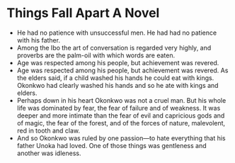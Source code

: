 # Things Fall Apart A Novel
- He had no patience with unsuccessful men. He had had no patience with his father.
- Among the Ibo the art of conversation is regarded very highly, and proverbs are the palm-oil with which words are eaten.
- Age was respected among his people, but achievement was revered.
- Age was respected among his people, but achievement was revered. As the elders said, if a child washed his hands he could eat with kings. Okonkwo had clearly washed his hands and so he ate with kings and elders.
- Perhaps down in his heart Okonkwo was not a cruel man. But his whole life was dominated by fear, the fear of failure and of weakness. It was deeper and more intimate than the fear of evil and capricious gods and of magic, the fear of the forest, and of the forces of nature, malevolent, red in tooth and claw.
- And so Okonkwo was ruled by one passion—to hate everything that his father Unoka had loved. One of those things was gentleness and another was idleness.
